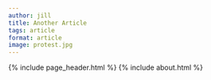 ```yaml
---
author: jill
title: Another Article
tags: article
format: article
image: protest.jpg
---
```

{% include page_header.html %}
{% include about.html %}